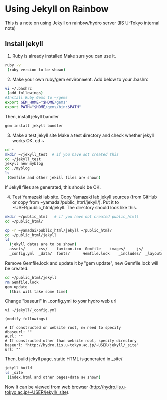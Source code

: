 # Using Jekyll on Rainbow

This is a note on using Jekyll on rainbow/hydro server (IIS U-Tokyo internal note)

## Install jekyll
1. Ruby is already installed
Make sure you can use it.
``` bash
ruby -v
 (ruby version to be shown)
```

2. Make your own ruby/gem environment.
Add below to your .bashrc

```bash
vi ~/.bashrc
 (add followings)
#Install Ruby Gems to ~/gems
export GEM_HOME="$HOME/gems"
export PATH="$HOME/gems/bin:$PATH"
```

Then, install jekyll bandler
```bash
gem install jekyll bundler
```

3. Make a test jekyll site
Make a test directory and check whether jekyll works OK. 
cd ~

``` bash
cd ~
mkdir ~/jekyll_test  # if you have not created this
cd ~/jekyll_test
jekyll new myblog
cd ./myblog
ls
 (Gemfile and other jekill files are shown)
```

If Jekyll files are generated, this should be OK.

4. Test Yamazaki lab site.
Copy Yamazaki lab jekyll sources (from GitHub or copy from ~yamadai/public_html/jekyll/).
Put it to ~USER/public_html/jekyll. The directory should look like this.

``` bash 
mkdir ~/public_html   # if you have not created public_html)
cd ~/public_html/

cp -r ~yamadai/public_html/jekyll ~/public_html/
cd ~/public_html/jekyll
ls
  (jekyll datas are to be shown)
  assets/      css/    favicon.ico  Gemfile    images/     js/        _pages/      README.md  _site/
  _config.yml  _data/  fonts/      Gemfile.lock    _includes/  _layouts/  _plugins/  _sass/
```

Remove Gemfile.lock and update it by "gem update", new Gemfile.lock will be created.

``` bash
cd ~/public_html/jekyll
rm Gemfile.lock 
gem update
  (this will take some time)
```

Change "baseurl" in _config.yml to your hydro web url

```
vi ~/jekyll/_config.yml

(modify followings)

# If constructed on website root, no need to specify
#baseurl: ""
#url: ""
# If constructed other than website root, specify directory
baseurl: "http://hydro.iis.u-tokyo.ac.jp/~USER/jekyll/_site"
url: ""
```

Then, build jekyll page, static HTML is generated in _site/

``` bash
jekyll build
ls _site
 (index.html and other pages+data ae shown)
```

Now It can be viewed from web browser (http://hydro.iis.u-tokyo.ac.jp/~USER/jekyll/_site).

